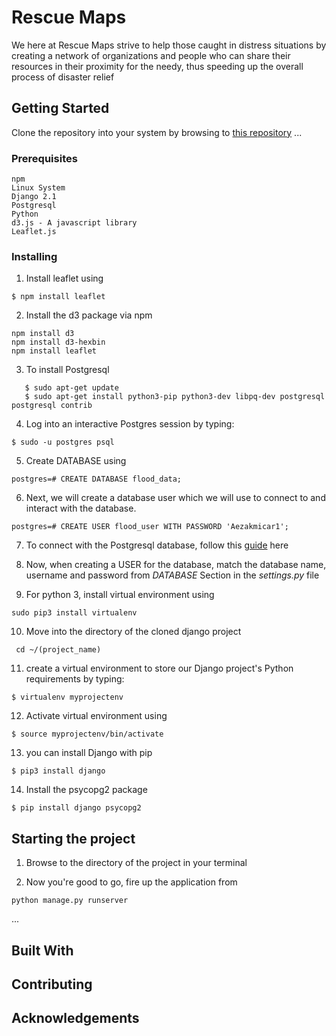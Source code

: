 # Rescue Maps
We here at Rescue Maps strive to help those caught in distress situations by creating a network of organizations and people who can share their resources in their proximity for the needy, thus speeding up the overall process of disaster relief


## Getting Started
Clone the repository into your system by browsing to [this repository](https://www.github.com/deveshd2k/weather-1)
...

### Prerequisites
```
npm
Linux System
Django 2.1
Postgresql
Python
d3.js - A javascript library
Leaflet.js
```


### Installing

1. Install leaflet using
```
$ npm install leaflet
```


2. Install the d3 package via npm
```
npm install d3
npm install d3-hexbin
npm install leaflet
```


3. To install Postgresql
```
   $ sudo apt-get update
   $ sudo apt-get install python3-pip python3-dev libpq-dev postgresql postgresql contrib
```


4. Log into an interactive Postgres session by typing:
```
$ sudo -u postgres psql
```


5. Create DATABASE using
```
postgres=# CREATE DATABASE flood_data;
```


6. Next, we will create a database user which we will use to connect to and interact with the database.
```
postgres=# CREATE USER flood_user WITH PASSWORD 'Aezakmicar1';
```


7. To connect with the Postgresql database, follow this [guide](https://www.digitalocean.com/community/tutorials/how-to-use-postgresql-with-your-django-application-on-ubuntu-14-04) here


8. Now, when creating a USER for the database, match the database name, username and password from *DATABASE* Section in the *settings.py* file


9. For python 3, install virtual environment using
```
sudo pip3 install virtualenv
```


10. Move into the directory of the cloned django project

```
 cd ~/(project_name)
```


11. create a virtual environment to store our Django project's Python requirements by typing:
```
$ virtualenv myprojectenv
```


12. Activate virtual environment using
```
$ source myprojectenv/bin/activate
```


13. you can install Django with pip
```
$ pip3 install django
```


14. Install the psycopg2 package
```
$ pip install django psycopg2
```


## Starting the project

1. Browse to the directory of the project in your terminal


2. Now you're good to go, fire up the application from
```
python manage.py runserver
```

...

## Built With


## Contributing

## Acknowledgements
